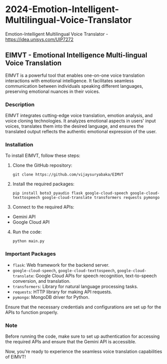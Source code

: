 # 2024-Emotion-Intelligent-Multilingual-Voice-Translator
Emotion-Intelligent Multilingual Voice Translator - https://idea.unisys.com/UIP7272
## EIMVT - Emotional Intelligence Multi-lingual Voice Translation

EIMVT is a powerful tool that enables one-on-one voice translation interactions with emotional intelligence. It facilitates seamless communication between individuals speaking different languages, preserving emotional nuances in their voices.

### Description
EIMVT integrates cutting-edge voice translation, emotion analysis, and voice cloning technologies. It analyzes emotional aspects in users' input voices, translates them into the desired language, and ensures the translated output reflects the authentic emotional expression of the user.

### Installation
To install EIMVT, follow these steps:

1. Clone the GitHub repository:
   ```
   git clone https://github.com/vijaysuryabaka/EIMVT
   ```
   
2. Install the required packages:
   ```
   pip install boto3 pyaudio flask google-cloud-speech google-cloud-texttospeech google-cloud-translate transformers requests pymongo
   ```

3. Connect to the required APIs:
- Gemini API
- Google Cloud API

4. Run the code:
   ```
   python main.py
   ```
   
### Important Packages
- `flask`: Web framework for the backend server.
- `google-cloud-speech`, `google-cloud-texttospeech`, `google-cloud-translate`: Google Cloud APIs for speech recognition, text-to-speech conversion, and translation.
- `transformers`: Library for natural language processing tasks.
- `requests`: HTTP library for making API requests.
- `pymongo`: MongoDB driver for Python.

Ensure that the necessary credentials and configurations are set up for the APIs to function properly.

### Note
Before running the code, make sure to set up authentication for accessing the required APIs and ensure that the Gemini API is accessible.

Now, you're ready to experience the seamless voice translation capabilities of EIMVT!



